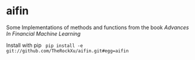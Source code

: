 # aifin
Some Implementations of methods and functions from the book *Advances In Financial Machine Learning*

Install with pip ` pip install -e git://github.com/TheRockXu/aifin.git#egg=aifin`
